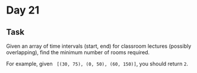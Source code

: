 # Day 21
## Task
Given an array of time intervals (start, end) for classroom lectures (possibly overlapping), find the minimum number of rooms required.

For example, given ``` [(30, 75), (0, 50), (60, 150)]```, you should return ```2```.